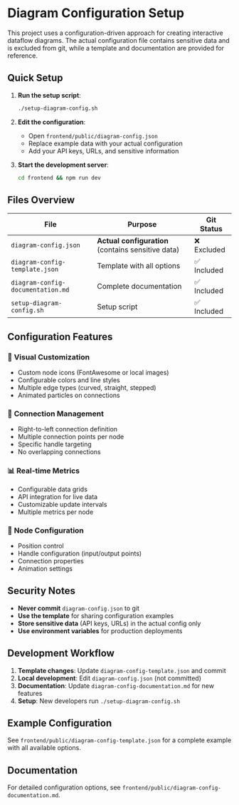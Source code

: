 # Diagram Configuration Setup

This project uses a configuration-driven approach for creating interactive dataflow diagrams. The actual configuration file contains sensitive data and is excluded from git, while a template and documentation are provided for reference.

## Quick Setup

1. **Run the setup script**:
   ```bash
   ./setup-diagram-config.sh
   ```

2. **Edit the configuration**:
   - Open `frontend/public/diagram-config.json`
   - Replace example data with your actual configuration
   - Add your API keys, URLs, and sensitive information

3. **Start the development server**:
   ```bash
   cd frontend && npm run dev
   ```

## Files Overview

| File | Purpose | Git Status |
|------|---------|------------|
| `diagram-config.json` | **Actual configuration** (contains sensitive data) | ❌ Excluded |
| `diagram-config-template.json` | Template with all options | ✅ Included |
| `diagram-config-documentation.md` | Complete documentation | ✅ Included |
| `setup-diagram-config.sh` | Setup script | ✅ Included |

## Configuration Features

### 🎨 **Visual Customization**
- Custom node icons (FontAwesome or local images)
- Configurable colors and line styles
- Multiple edge types (curved, straight, stepped)
- Animated particles on connections

### 🔗 **Connection Management**
- Right-to-left connection definition
- Multiple connection points per node
- Specific handle targeting
- No overlapping connections

### 📊 **Real-time Metrics**
- Configurable data grids
- API integration for live data
- Customizable update intervals
- Multiple metrics per node

### 🎯 **Node Configuration**
- Position control
- Handle configuration (input/output points)
- Connection properties
- Animation settings

## Security Notes

- **Never commit** `diagram-config.json` to git
- **Use the template** for sharing configuration examples
- **Store sensitive data** (API keys, URLs) in the actual config only
- **Use environment variables** for production deployments

## Development Workflow

1. **Template changes**: Update `diagram-config-template.json` and commit
2. **Local development**: Edit `diagram-config.json` (not committed)
3. **Documentation**: Update `diagram-config-documentation.md` for new features
4. **Setup**: New developers run `./setup-diagram-config.sh`

## Example Configuration

See `frontend/public/diagram-config-template.json` for a complete example with all available options.

## Documentation

For detailed configuration options, see `frontend/public/diagram-config-documentation.md`.

